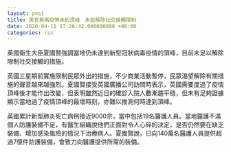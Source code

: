 ```yaml
---
layout: post
title: 英官員稱疫情未到頂峰　未能解除社交接觸限制
date: 2020-04-11 17:26:42.000000000 +08:00
categories: rss
---
```


英國衛生大臣夏國賢強調當地仍未達到新型冠狀病毒疫情的頂峰，目前未足以解除限制社交接觸的措施。

英國三星期前實施限制民眾外出的措施，不少商業活動暫停，民眾渴望解除有關措施的聲音越來越強烈。夏國賢接受英國廣播公司訪問時表示，英國需要度過了疫情頂峰後才能作出改變，但表明雖然近日的確診入院人數漸趨平穩，但未有足夠證據顯示當地過了疫情頂峰的最壞時刻，亦難以推測何時達到頂峰。

英國累計新型肺炎死亡病例接近9000宗，當中包括19名醫護人員。當地醫護不滿個人防護裝備不足，有醫生組織說他們正面對令人心碎的決定，是否仍然要在缺乏裝備、增加感染風險的情況下治療病人。夏國賢說，已向140萬名醫護人員提供超過7億件防護裝備，會致力向醫護提供所需的裝備。
